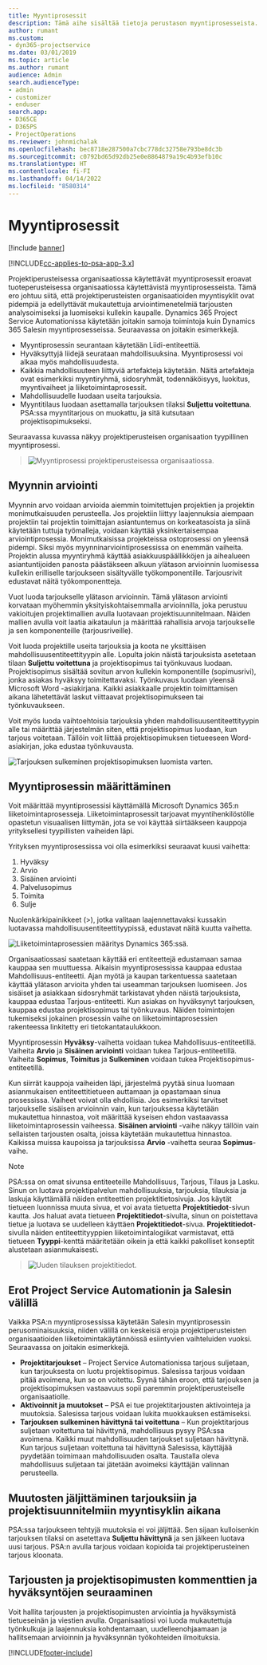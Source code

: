 ```yaml
---
title: Myyntiprosessit
description: Tämä aihe sisältää tietoja perustason myyntiprosesseista.
author: rumant
ms.custom:
- dyn365-projectservice
ms.date: 03/01/2019
ms.topic: article
ms.author: rumant
audience: Admin
search.audienceType:
- admin
- customizer
- enduser
search.app:
- D365CE
- D365PS
- ProjectOperations
ms.reviewer: johnmichalak
ms.openlocfilehash: bec8718e287500a7cbc778dc32758e793be8dc3b
ms.sourcegitcommit: c0792bd65d92db25e0e8864879a19c4b93efb10c
ms.translationtype: HT
ms.contentlocale: fi-FI
ms.lasthandoff: 04/14/2022
ms.locfileid: "8580314"
---
```

# <a name="sales-processes"></a>Myyntiprosessit

[!include [banner](../includes/psa-now-project-operations.md)]

[!INCLUDE[cc-applies-to-psa-app-3.x](../includes/cc-applies-to-psa-app-3x.md)]

Projektiperusteisessa organisaatiossa käytettävät myyntiprosessit eroavat tuoteperusteisessa organisaatiossa käytettävistä myyntiprosesseista. Tämä ero johtuu siitä, että projektiperusteisten organisaatioiden myyntisyklit ovat pidempiä ja edellyttävät mukautettuja arviointimenetelmiä tarjousten analysoimiseksi ja luomiseksi kullekin kaupalle. Dynamics 365 Project Service Automationissa käytetään joitakin samoja toimintoja kuin Dynamics 365 Salesin myyntiprosesseissa. Seuraavassa on joitakin esimerkkejä.

- Myyntiprosessin seurantaan käytetään Liidi-entiteettiä.
- Hyväksyttyjä liidejä seurataan mahdollisuuksina. Myyntiprosessi voi alkaa myös mahdollisuudesta.
- Kaikkia mahdollisuuteen liittyviä artefakteja käytetään. Näitä artefakteja ovat esimerkiksi myyntiryhmä, sidosryhmät, todennäköisyys, luokitus, myyntivaiheet ja liiketoimintaprosessit.
- Mahdollisuudelle luodaan useita tarjouksia.
- Myyntitilaus luodaan asettamalla tarjouksen tilaksi **Suljettu voitettuna**. PSA:ssa myyntitarjous on muokattu, ja sitä kutsutaan projektisopimukseksi.

Seuraavassa kuvassa näkyy projektiperusteisen organisaation tyypillinen myyntiprosessi.

> ![Myyntiprosessi projektiperusteisessa organisaatiossa.](media/basic-guide-1.png)

## <a name="estimating-a-sale"></a>Myynnin arviointi
Myynnin arvo voidaan arvioida aiemmin toimitettujen projektien ja projektin monimutkaisuuden perusteella. Jos projektiin liittyy laajennuksia aiempaan projektiin tai projektin toimittajan asiantuntemus on korkeatasoista ja siinä käytetään tuttuja työmalleja, voidaan käyttää yksinkertaisempaa arviointiprosessia. Monimutkaisissa projekteissa ostoprosessi on yleensä pidempi. Siksi myös myynninarviointiprosessissa on enemmän vaiheita. Projektin alussa myyntiryhmä käyttää asiakkuuspäällikköjen ja aihealueen asiantuntijoiden panosta päästäkseen alkuun ylätason arvioinnin luomisessa kullekin erilliselle tarjoukseen sisältyvälle työkomponentille. Tarjousrivit edustavat näitä työkomponentteja. 

Vuot luoda tarjoukselle ylätason arvioinnin. Tämä ylätason arviointi korvataan myöhemmin yksityiskohtaisemmalla arvioinnilla, joka perustuu vakioitujen projektimallien avulla luotavaan projektisuunnitelmaan. Näiden mallien avulla voit laatia aikataulun ja määrittää rahallisia arvoja tarjoukselle ja sen komponenteille (tarjousriveille). 

Voit luoda projektille useita tarjouksia ja koota ne yksittäisen mahdollisuusentiteettityypin alle. Lopulta jokin näistä tarjouksista asetetaan tilaan **Suljettu voitettuna** ja projektisopimus tai työnkuvaus luodaan. Projektisopimus sisältää sovitun arvon kullekin komponentille (sopimusrivi), jonka asiakas hyväksyy toimitettavaksi. Työnkuvaus luodaan yleensä Microsoft Word -asiakirjana. Kaikki asiakkaalle projektin toimittamisen aikana lähetettävät laskut viittaavat projektisopimukseen tai työnkuvaukseen.

Voit myös luoda vaihtoehtoisia tarjouksia yhden mahdollisuusentiteettityypin alle tai määrittää järjestelmän siten, että projektisopimus luodaan, kun tarjous voitetaan. Tällöin voit liittää projektisopimuksen tietueeseen Word-asiakirjan, joka edustaa työnkuvausta.

![Tarjouksen sulkeminen projektisopimuksen luomista varten.](media/basic-guide-2.png)

## <a name="configuring-the-sales-process"></a>Myyntiprosessin määrittäminen
Voit määrittää myyntiprosessisi käyttämällä Microsoft Dynamics 365:n liiketoimintaprosesseja. Liiketoimintaprosessit tarjoavat myyntihenkilöstölle opastetun visuaalisen liittymän, jota se voi käyttää siirtääkseen kauppoja yrityksellesi tyypillisten vaiheiden läpi.

Yrityksen myyntiprosessissa voi olla esimerkiksi seuraavat kuusi vaihetta:

1. Hyväksy
2. Arvio
3. Sisäinen arviointi
4. Palvelusopimus
5. Toimita
6. Sulje

Nuolenkärkipainikkeet (\>), jotka valitaan laajennettavaksi kussakin luotavassa mahdollisuusentiteettityypissä, edustavat näitä kuutta vaihetta.

![Liiketoimintaprosessien määritys Dynamics 365:ssä.](media/basic-guide-3.png)
 
Organisaatiossasi saatetaan käyttää eri entiteettejä edustamaan samaa kauppaa sen muuttuessa. Aikaisin myyntiprosessissa kauppaa edustaa Mahdollisuus-entiteetti. Ajan myötä ja kaupan tarkentuessa saatetaan käyttää ylätason arvioita yhden tai useamman tarjouksen luomiseen. Jos sisäiset ja asiakkaan sidosryhmät tarkistavat yhden näistä tarjouksista, kauppaa edustaa Tarjous-entiteetti. Kun asiakas on hyväksynyt tarjouksen, kauppaa edustaa projektisopimus tai työnkuvaus. Näiden toimintojen tukemiseksi jokainen prosessin vaihe on liiketoimintaprosessien rakenteessa linkitetty eri tietokantataulukkoon.

Myyntiprosessin **Hyväksy**-vaihetta voidaan tukea Mahdollisuus-entiteetillä. Vaiheita **Arvio** ja **Sisäinen arviointi** voidaan tukea Tarjous-entiteetillä. Vaiheita **Sopimus**, **Toimitus** ja **Sulkeminen** voidaan tukea Projektisopimus-entiteetillä.

Kun siirrät kauppoja vaiheiden läpi, järjestelmä pyytää sinua luomaan asianmukaisen entiteettitietueen auttamaan ja opastamaan sinua prosessissa. Vaiheet voivat olla ehdollisia. Jos esimerkiksi tarvitset tarjoukselle sisäisen arvioinnin vain, kun tarjouksessa käytetään mukautettua hinnastoa, voit määrittää kyseisen ehdon vastaavassa liiketoimintaprosessin vaiheessa. **Sisäinen arviointi** -vaihe näkyy tällöin vain sellaisten tarjousten osalta, joissa käytetään mukautettua hinnastoa. Kaikissa muissa kaupoissa ja tarjouksissa **Arvio** -vaihetta seuraa **Sopimus**-vaihe.

> [!NOTE]
> PSA:ssa on omat sivunsa entiteeteille Mahdollisuus, Tarjous, Tilaus ja Lasku. Sinun on luotava projektipalvelun mahdollisuuksia, tarjouksia, tilauksia ja laskuja käyttämällä näiden entiteettien projektitietosivuja. Jos käytät tietueen luonnissa muuta sivua, et voi avata tietuetta **Projektitiedot**-sivun kautta. Jos haluat avata tietueen **Projektitiedot**-sivulta, sinun on poistettava tietue ja luotava se uudelleen käyttäen **Projektitiedot**-sivua. **Projektitiedot**-sivulla näiden entiteettityyppien liiketoimintalogiikat varmistavat, että tietueen **Tyyppi**-kenttä määritetään oikein ja että kaikki pakolliset konseptit alustetaan asianmukaisesti.

> ![Uuden tilauksen projektitiedot.](media/basic-guide-4.png)
 
## <a name="differences-between-project-service-automation-and-sales"></a>Erot Project Service Automationin ja Salesin välillä
Vaikka PSA:n myyntiprosessissa käytetään Salesin myyntiprosessin perusominaisuuksia, niiden välillä on keskeisiä eroja projektiperusteisten organisaatioiden liiketoimintakäytännöissä esiintyvien vaihteluiden vuoksi. Seuraavassa on joitakin esimerkkejä.

- **Projektitarjoukset** – Project Service Automationissa tarjous suljetaan, kun tarjouksesta on luotu projektisopimus. Salesissa tarjous voidaan pitää avoimena, kun se on voitettu. Syynä tähän eroon, että tarjouksen ja projektisopimuksen vastaavuus sopii paremmin projektiperusteiselle organisaatiolle. 
- **Aktivoinnit ja muutokset** – PSA ei tue projektitarjousten aktivointeja ja muutoksia. Salesissa tarjous voidaan lukita muokkauksen estämiseksi.
- **Tarjouksen sulkeminen hävittynä tai voitettuna** – Kun projektitarjous suljetaan voitettuna tai hävittynä, mahdollisuus pysyy PSA:ssa avoimena. Kaikki muut mahdollisuuden tarjoukset suljetaan hävittynä. Kun tarjous suljetaan voitettuna tai hävittynä Salesissa, käyttäjää pyydetään toimimaan mahdollisuuden osalta. Taustalla oleva mahdollisuus suljetaan tai jätetään avoimeksi käyttäjän valinnan perusteella.

## <a name="tracking-revisions-to-quotes-and-project-plans-in-the-sales-cycle"></a>Muutosten jäljittäminen tarjouksiin ja projektisuunnitelmiin myyntisyklin aikana
PSA:ssa tarjoukseen tehtyjä muutoksia ei voi jäljittää. Sen sijaan kulloisenkin tarjouksen tilaksi on asetettava **Suljettu hävittynä** ja sen jälkeen luotava uusi tarjous. PSA:n avulla tarjous voidaan kopioida tai projektiperusteinen tarjous kloonata.

## <a name="tracking-comments-and-approvals-of-quotes-and-project-contracts"></a>Tarjousten ja projektisopimusten kommenttien ja hyväksyntöjen seuraaminen
Voit hallita tarjousten ja projektisopimusten arviointia ja hyväksymistä tietueseinän ja viestien avulla. Organisaatiosi voi luoda mukautettuja työnkulkuja ja laajennuksia kohdentamaan, uudelleenohjaamaan ja hallitsemaan arvioinnin ja hyväksynnän työkohteiden ilmoituksia.


[!INCLUDE[footer-include](../includes/footer-banner.md)]
